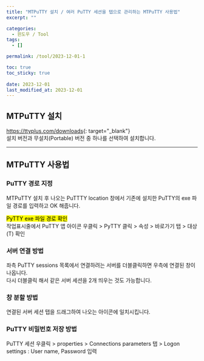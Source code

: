 ```yaml
---
title: "MTPuTTY 설치 / 여러 PuTTY 세션을 탭으로 관리하는 MTPuTTY 사용법"
excerpt: ""

categories:
  - 윈도우 / Tool
tags:
  - []

permalink: /tool/2023-12-01-1

toc: true
toc_sticky: true
 
date: 2023-12-01
last_modified_at: 2023-12-01
---
```


## MTPuTTY 설치

<https://ttyplus.com/downloads>{: target="_blank"}  
설치 버전과 무설치(Portable) 버전 중 하나를 선택하여 설치합니다.

---

## MTPuTTY 사용법

### PuTTY 경로 지정
MTPuTTY 설치 후 나오는 PuTTTY location 창에서 기존에 설치한 PuTTY의 exe 파일 경로를 입력하고 OK 해줍니다.

<mark>PyTTY exe 파일 경로 확인</mark>  
작업표시줄에서 PuTTY 앱 아이콘 우클릭 > PyTTY 클릭 > 속성 > 바로가기 탭 > 대상(T) 확인

### 서버 연결 방법
좌측 PuTTY sessions 목록에서 연결하려는 서버를 더블클릭하면 우측에 연결된 창이 나옵니다.  
다시 더블클릭 해서 같은 서버 세션을 2개 띄우는 것도 가능합니다.

### 창 분할 방법
연결된 서버 세션 탭을 드래그하여 나오는 아이콘에 일치시킵니다.

### PuTTY 비밀번호 저장 방법
PuTTY 세션 우클릭 > properties > Connections parameters 탭 > Logon settings : User name, Password 입력
